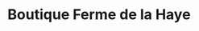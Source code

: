 ---
title: "Boutique Ferme de la Haye"
url: /les-mureaux/boutique-ferme-de-la-haye/
shop: légumes
---
